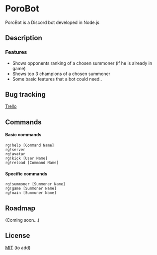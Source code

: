 # PoroBot

PoroBot is a Discord bot developed in Node.js

## Description

### Features
- Shows opponents ranking of a chosen summoner (if he is already in game)
- Shows top 3 champions of a chosen summoner
- Some basic features that a bot could need..

## Bug tracking

[Trello](https://trello.com/b/WoIfH2fO/porobot)


## Commands

#### Basic commands
```
rg!help [Command Name]
rg!server
rg!avatar 
rg!kick [User Name]
rg!reload [Command Name]
```

#### Specific commands
```
rg!summoner [Summoner Name]
rg!game [Summoner Name]
rg!main [Summoner Name]
```

## Roadmap

(Coming soon...)

## License

[MIT](https://choosealicense.com/licenses/mit/) (to add)
